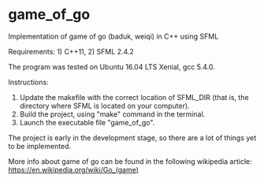 # game_of_go
Implementation of game of go (baduk, weiqi) in C++ using SFML

Requirements: 1) C++11, 2) SFML 2.4.2

The program was tested on Ubuntu 16.04 LTS Xenial, gcc 5.4.0.

Instructions:

1) Update the makefile with the correct location of SFML_DIR (that is, the directory where SFML is located on your computer).
2) Build the project, using "make" command in the terminal.
3) Launch the executable file "game_of_go".

The project is early in the development stage, so there are a lot of things yet to be implemented.

More info about game of go can be found in the following wikipedia article: https://en.wikipedia.org/wiki/Go_(game)
